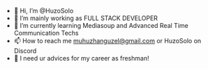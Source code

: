 - 👋 Hi, I’m @HuzoSolo
- 👀 I’m mainly working as FULL STACK DEVELOPER
- 🌱 I’m currently learning Mediasoup and Advanced Real Time Communication Techs
- 📫 How to reach me muhuzhanguzel@gmail.com or HuzoSolo on Discord
- 🤝 I need ur advices for my career as freshman!

<!---
HuzoSolo/HuzoSolo is a ✨ special ✨ repository because its `README.md` (this file) appears on your GitHub profile.
You can click the Preview link to take a look at your changes.
--->
